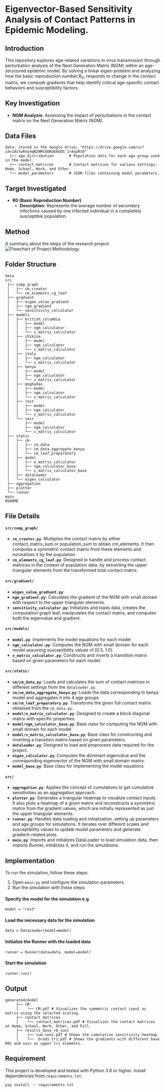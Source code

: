 # Eigenvector-Based Sensitivity Analysis of Contact Patterns in Epidemic Modeling. 

## Introduction
This repository explores age-related variations in virus transmission through perturbation analysis of the 
Next Generation Matrix (NGM) within an age-structured epidemic model. By solving a linear eigen-problem and 
analyzing how the basic reproduction number,R<sub>0</sub>, responds to change in the contact matrix, 
we compute gradients that help identify critical age-specific contact behaviors and susceptibility factors.

## Key Investigation
- **NGM Analysis**: Assessing the impact of perturbations in the contact matrix on the Next Generation Matrix (NGM).

## Data Files
```
data: stored in the Google drive; "https://drive.google.com/uc?id=18ztwRVy4qW2NMs8OKUbkEDS_1rAxpRt0"
  ├── age_distribution       # Population data for each age group used in the model.
  ├── contact_matrices       # Contact matrices for various settings: Home, School, Work, and Other.
  └── model_parameters       # JSON files containing model parameters.
```

## Target Investigated
- **R0 (Basic Reproduction Number)**
  - **Description**: Represents the average number of secondary infections caused by one infected individual in a 
  completely susceptible population.
  
## Method
A summary about the steps of the research project:
![Flowchart of Project Methodology](flowchart.png)

## Folder Structure
```
data                
src                    
 ├── comp_graph        
 │   ├── cm_creator      
 │   └── cm_elements_cg_leaf      
 ├── gradient        
 │   ├── eigen_value_gradient    
 │   ├── ngm_gradient  
 │   └── sensitivity_calculator
 ├── models       
 │   ├── british_columbia 
 │   │   ├── model 
 │   │   ├── ngm_calculator  
 │   │   └── v_matrix_calculator
 │   ├── chikina 
 │   │   ├── model
 │   │   ├── ngm_calculator  
 │   │   └── v_matrix_calculator
 │   ├── italy   
 │   │   ├── ngm_calculator  
 │   │   └── v_matrix_calculator
 │   ├── kenya 
 │   │   ├── model
 │   │   ├── ngm_calculator  
 │   │   └── v_matrix_calculator
 │   ├── moghadas
 │   │   ├── model
 │   │   ├── ngm_calculator  
 │   │   └── v_matrix_calculator
 │   ├── rost
 │   │   ├── model
 │   │   ├── ngm_calculator  
 │   │   └── v_matrix_calculator
 │   └── seir 
 │       ├── model
 │       ├── ngm_calculator  
 │       └── v_matrix_calculator
 ├── static 
 │   ├── cm
 │   │   ├── cm_data
 │   │   ├── cm_data_aggregate_kenya
 │   │   └── cm_leaf_preparatory 
 │   ├── model
 │   │   ├── e_matrix_calculator
 │   │   ├── ngm_calculator_base 
 │   │   └── v_matrix_calculator_base
 │   ├── dataloader     
 │   └── eigen_calculator
 ├── aggregation  
 ├── plotter               
 └── runner
main 
README
```

## File Details
#### `src/comp_graph/`
- **`cm_creator.py`**: Multiplies the contact matrix by either contact_matrix_sum or population_sum to obtain 
cm_elements. It then computes a symmetric contact matrix from these elements and normalizes it by the population.
- **`cm_elements_cg_leaf.py`**: Designed to handle and process contact matrices in the context of population data.
by extracting the upper triangular elements from the transformed total contact matrix.

#### `src/gradient/`
- **`eigen_value_gradient.py`**: 
- **`ngm_gradient.py`**: Calculates the gradient of the NGM with small domain with respect to the upper triangular 
elements.
- **`sensitivity_calculator.py`**: Initializes and loads data, creates the computation graph leaf, manipulates the 
contact matrix, and computes both the eigenvalue and gradient.

#### `src/models/`
- **`model.py`**: Implements the model equations for each model  
- **`ngm_calculator.py`**: Computes the NGM with small domain for each model assuming susceptibility values of [0.5, 1.0].
- **`v_matrix_calculator.py`**: Constructs and inverts a transition matrix based on given parameters for each model.

#### `src/static/`
- **`cm/cm_data.py`**: Loads and calculates the sum of contact matrices in different settings from the `dataloader.py`.
- **`cm/cm_data_aggregate_kenya.py`**: Loads the data corresponding to kenya model and aggregates it into 4 age groups
- **`cm/cm_leaf_preparatory.py`**: Transforms the given full contact matrix obtained from the `cm_data.py`.
- **`model/e_matrix_calculator.py`**: Designed to create a block diagonal matrix with specific properties.
- **`model/ngm_calculator_base.py`**: Base class for computing the NGM with small domain for each model.
- **`model/v_matrix_calculator_base.py`**: Base class for constructing and inverting a transition matrix based 
on given parameters.
- **`dataloader.py`**: Designed to load and preprocess data required for the project.
- **`eigen_calculator.py`**: Computes the dominant eigenvalue and the corresponding eigenvector of the NGM with 
small domain matrix.
- **`model_base.py`**: Base class for implementing the model equations

#### `src/`
- **`aggregation.py`**: Applies the concept of cumulatives to get cumulative sensitivities as an aggregation approach.
- **`plotter.py`**: Generates a triangular heatmap to visualize contact inputs. It also plots a heatmap of a given 
matrix and reconstructs a symmetric matrix from the gradient values, which are initially represented as 
just the upper triangular elements.
- **`runner.py`**: Handles data loading and initialization, setting up parameters and age groups for simulations. 
It iterates over different scales and susceptibility values to update model parameters and generate 
gradient-related plots.
- **`main.py`**: Imports and initializes DataLoader to load simulation data, then imports Runner, initializes it, and
run the simulations.

## Implementation

To run the simulation, follow these steps:
1. Open `main.py` and configure the simulation parameters. 
2. Run the simulation with these steps:
#### Specify the model for the simulation e.g
``` model = "rost" ```
#### Load the necessary data for the simulation
```data = DataLoader(model=model) ``` 
#### Initialize the Runner with the loaded data
``` runner = Runner(data=data, model=model)  ```
#### Start the simulation
```runner.run() ```

## Output
```
generated/model
     ├── CM
     │    └── CM.pdf # Visualizes the symmetric contact input as matrix using the selected scaling.    
     ├── contact_matrices
     │    └── contact_matrices.pdf # Visualizes the contact matrices at Home, School, Work, Other, and Full.
     ├── results_base_r0_susc
     │    ├── cum_sens.pdf # Shows the cumulative sensitivity heatmap    
     │    └──  Grads_tri.pdf # Shows the gradients with different base R0s and susc as upper tri elements.
```

## Requirement
This project is developed and tested with Python 3.8 or higher. Install dependencies from `requirements.txt`:
```bash
pip install -r requirements.txt
